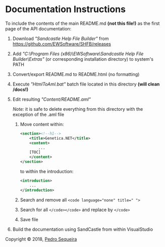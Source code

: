 # Documentation Instructions

To include the contents of the main README.md **(not this file!)** as the first page of the API documentation:

1. Download *"Sandcastle Help File Builder"* from https://github.com/EWSoftware/SHFB/releases

2. Add *"C:\Program Files (x86)\EWSoftware\Sandcastle Help File Builder\Extras\"* (or corresponding installation directory) to system's PATH

3. Convert/export README.md to README.html (no formatting)

4. Execute *"HtmlToAml.bat"* batch file located in this directory **(will clean /docs!)**

5. Edit resulting *"Content/README.aml"* 

   *Note:* it is safe to delete everything from this directory with the exception of the .aml file

   1. Move content within:

      ```xml
      <section><!--h1-->
          <title>Genetica.NET</title>
          <content>
              ...
          [TOC]
          </content>
      </section>
      ```

      to within the introduction:

      ```xml
      <introduction>
          ...
      </introduction>
      ```

   2. Search and remove all `<code language="none" title=" ">`

   3. Search for all `</code></code>` and replace by `</code>`

   4. Save file

6. Build the documentation using SandCastle from within VisualStudio



Copyright &copy; 2018, [Pedro Sequeira](https://github.com/pedrodbs)